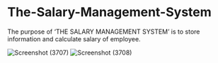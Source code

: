 # The-Salary-Management-System
The purpose of ‘THE SALARY MANAGEMENT SYSTEM’ is to store  information and calculate salary of employee.

![Screenshot (3707)](https://user-images.githubusercontent.com/81521655/141237911-f73b9445-093f-4325-9842-999d5547f86f.png)
![Screenshot (3708)](https://user-images.githubusercontent.com/81521655/141237917-909f06a9-592d-4875-949c-338967400d53.png)



